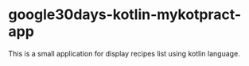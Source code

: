 # google30days-kotlin-mykotpract-app
This is a small application for display recipes list using kotlin language.
